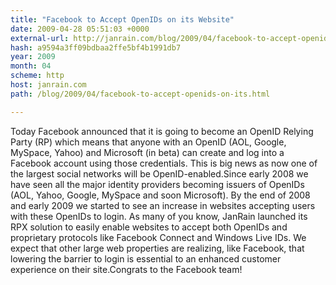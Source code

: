 ```yaml
---
title: "Facebook to Accept OpenIDs on its Website"
date: 2009-04-28 05:51:03 +0000
external-url: http://janrain.com/blog/2009/04/facebook-to-accept-openids-on-its.html
hash: a9594a3ff09bdbaa2ffe5bf4b1991db7
year: 2009
month: 04
scheme: http
host: janrain.com
path: /blog/2009/04/facebook-to-accept-openids-on-its.html

---
```


Today Facebook announced that it is going to become an OpenID Relying Party (RP) which means that anyone with an OpenID (AOL, Google, MySpace, Yahoo) and Microsoft (in beta) can create and log into a Facebook account using those credentials. This is big news as now one of the largest social networks will be OpenID-enabled.Since early 2008 we have seen all the major identity providers becoming issuers of OpenIDs (AOL, Yahoo, Google, MySpace and soon Microsoft). By the end of 2008 and early 2009 we started to see an increase in websites accepting users with these OpenIDs to login. As many of you know, JanRain launched its RPX solution to easily enable websites to accept both OpenIDs and proprietary protocols like Facebook Connect and Windows Live IDs. We expect that other large web properties are realizing, like Facebook, that lowering the barrier to login is essential to an enhanced customer experience on their site.Congrats to the Facebook team!
